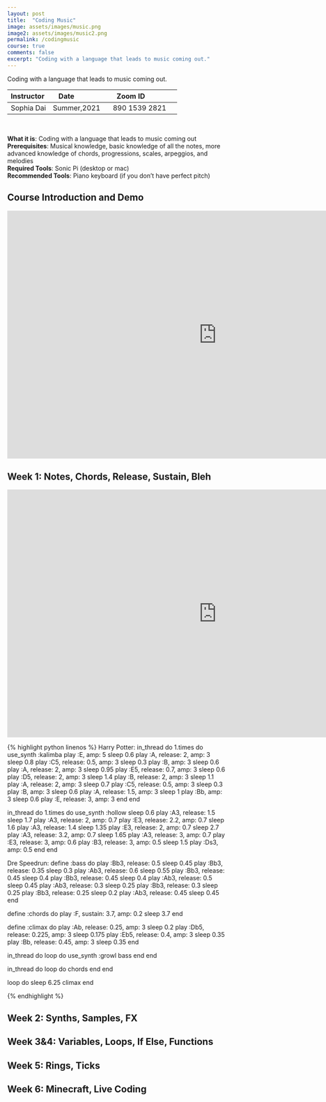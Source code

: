 ```yaml
---
layout: post
title:  "Coding Music"
image: assets/images/music.png
image2: assets/images/music2.png
permalink: /codingmusic
course: true
comments: false
excerpt: "Coding with a language that leads to music coming out."
---
```


Coding with a language that leads to music coming out.


| Instructor  | &nbsp;&nbsp;&nbsp;Date&nbsp; | &nbsp;&nbsp; &nbsp;&nbsp;Zoom ID &nbsp; |  
| :---        |    :----   |          :--- |   
| Sophia Dai  | Summer,2021   |&nbsp;&nbsp; 890 1539 2821 &nbsp; &nbsp; |

<br/>


**What it is**: Coding with a language that leads to music coming out  
**Prerequisites**: Musical knowledge, basic knowledge of all the notes, more advanced knowledge of chords, progressions, scales, arpeggios, and melodies  
**Required Tools**: Sonic Pi (desktop or mac)  
**Recommended Tools**: Piano keyboard (if you don’t have perfect pitch)  

## Course Introduction and Demo

<iframe src="https://docs.google.com/presentation/d/e/2PACX-1vQ5wqIRB5-_nJeDC6j4nUqlKtM6aCmcpN6ZVaVs0DtIcDZuC4_bZpjYwsAHqDalACkJfBJ91JvnTHC5/embed?start=true&loop=true&delayms=3000" frameborder="0" width="960" height="569" allowfullscreen="true" mozallowfullscreen="true" webkitallowfullscreen="true"></iframe>


## Week 1: Notes, Chords, Release, Sustain, Bleh

<iframe src="https://docs.google.com/presentation/d/e/2PACX-1vTSlc-is3W8eVVUZ6iKI_t-zDxPUSlI_1BR0px8VekVX0DKxjnXz8v3YxuAd_8VVMcnB6umh1lY6NwF/embed?start=true&loop=true&delayms=3000" frameborder="0" width="960" height="569" allowfullscreen="true" mozallowfullscreen="true" webkitallowfullscreen="true"></iframe>



{% highlight python linenos %}
Harry Potter:
in_thread do
  1.times do
    use_synth :kalimba
    play :E, amp: 5
    sleep 0.6
    play :A, release: 2, amp: 3
    sleep 0.8
    play :C5, release: 0.5, amp: 3
    sleep 0.3
    play :B, amp: 3
    sleep 0.6
    play :A, release: 2, amp: 3
    sleep 0.95
    play :E5, release: 0.7, amp: 3
    sleep 0.6
    play :D5, release: 2, amp: 3
    sleep 1.4
    play :B, release: 2, amp: 3
    sleep 1.1
    play :A, release: 2, amp: 3
    sleep 0.7
    play :C5, release: 0.5, amp: 3
    sleep 0.3
    play :B, amp: 3
    sleep 0.6
    play :A, release: 1.5, amp: 3
    sleep 1
    play :Bb, amp: 3
    sleep 0.6
    play :E, release: 3, amp: 3
  end
end

in_thread do
  1.times do
    use_synth :hollow
    sleep 0.6
    play :A3, release: 1.5
    sleep 1.7
    play :A3, release: 2, amp: 0.7
    play :E3, release: 2.2, amp: 0.7
    sleep 1.6
    play :A3, release: 1.4
    sleep 1.35
    play :E3, release: 2, amp: 0.7
    sleep 2.7
    play :A3, release: 3.2, amp: 0.7
    sleep 1.65
    play :A3, release: 3, amp: 0.7
    play :E3, release: 3, amp: 0.6
    play :B3, release: 3, amp: 0.5
    sleep 1.5
    play :Ds3, amp: 0.5
  end
end

Dre Speedrun:
define :bass do
  play :Bb3, release: 0.5
  sleep 0.45
  play :Bb3, release: 0.35
  sleep 0.3
  play :Ab3, release: 0.6
  sleep 0.55
  play :Bb3, release: 0.45
  sleep 0.4
  play :Bb3, release: 0.45
  sleep 0.4
  play :Ab3, release: 0.5
  sleep 0.45
  play :Ab3, release: 0.3
  sleep 0.25
  play :Bb3, release: 0.3
  sleep 0.25
  play :Bb3, release: 0.25
  sleep 0.2
  play :Ab3, release: 0.45
  sleep 0.45
end

define :chords do
  play :F, sustain: 3.7, amp: 0.2
  sleep 3.7
end

define :climax do
  play :Ab, release: 0.25, amp: 3
  sleep 0.2
  play :Db5, release: 0.225, amp: 3
  sleep 0.175
  play :Eb5, release: 0.4, amp: 3
  sleep 0.35
  play :Bb, release: 0.45, amp: 3
  sleep 0.35
end

in_thread do
  loop do
    use_synth :growl
    bass
  end
end

in_thread do
  loop do
    chords
  end
end

loop do
  sleep 6.25
  climax
end

{% endhighlight %}


## Week 2: Synths, Samples, FX

## Week 3&4: Variables, Loops, If Else, Functions

## Week 5: Rings, Ticks

## Week 6: Minecraft, Live Coding
